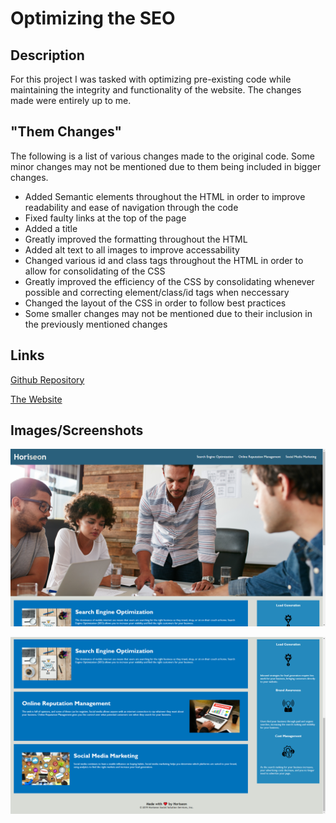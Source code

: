 # Optimizing the SEO

## Description

For this project I was tasked with optimizing pre-existing code while maintaining the integrity and functionality of the website. The changes made were entirely up to me.

## "Them Changes"

The following is a list of various changes made to the original code. Some minor changes may not be mentioned due to them being included in bigger changes.
    
- Added Semantic elements throughout the HTML in order to improve readability and ease of navigation through the code
- Fixed faulty links at the top of the page
- Added a title
- Greatly improved the formatting throughout the HTML
- Added alt text to all images to improve accessability
- Changed various id and class tags throughout the HTML in order to allow for consolidating of the CSS
- Greatly improved the efficiency of the CSS by consolidating whenever possible and correcting element/class/id tags when neccessary
- Changed the layout of the CSS in order to follow best practices
- Some smaller changes may not be mentioned due to their inclusion in the previously mentioned changes

## Links

[Github Repository](https://github.com/JGuerrero126/Optimizing-The-SEO)

[The Website](https://jguerrero126.github.io/Optimizing-The-SEO/)

## Images/Screenshots

![Screenshot1](Screenshot1.png)

![Screenshot2](Screenshot2.png)
